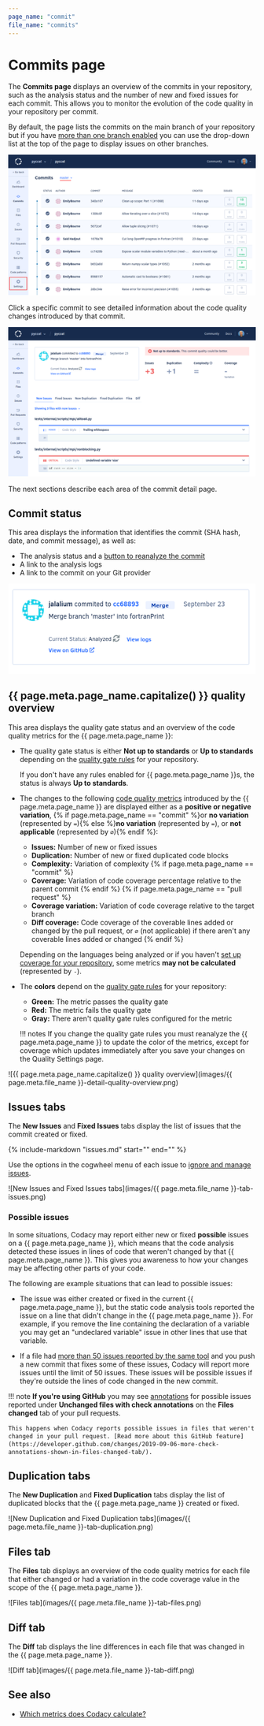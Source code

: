 ```yaml
---
page_name: "commit"
file_name: "commits"
---
```


# Commits page

The **Commits page** displays an overview of the commits in your repository, such as the analysis status and the number of new and fixed issues for each commit. This allows you to monitor the evolution of the code quality in your repository per commit.

By default, the page lists the commits on the main branch of your repository but if you have [more than one branch enabled](../repositories-configure/managing-branches.md) you can use the drop-down list at the top of the page to display issues on other branches.

![Commits page](images/commits.png)

Click a specific commit to see detailed information about the code quality changes introduced by that commit.

![Commit detail](images/commits-detail.png)

The next sections describe each area of the commit detail page.

## Commit status

This area displays the information that identifies the commit (SHA hash, date, and commit message), as well as:

-   The analysis status and a [button to reanalyze the commit](../faq/repositories/how-do-i-reanalyze-my-repository.md)
-   A link to the analysis logs
-   A link to the commit on your Git provider

![Commit status](images/commits-detail-status.png)

<!--quality-overview-start-->
## {{ page.meta.page_name.capitalize() }} quality overview

This area displays the quality gate status and an overview of the code quality metrics for the {{ page.meta.page_name }}:

-   The quality gate status is either **Not up to standards** or **Up to standards** depending on the [quality gate rules](../repositories-configure/adjusting-quality-settings.md) for your repository.

    If you don't have any rules enabled for {{ page.meta.page_name }}s, the status is always **Up to standards**.

-   The changes to the following [code quality metrics](../faq/code-analysis/which-metrics-does-codacy-calculate.md) introduced by the {{ page.meta.page_name }} are displayed either as a **positive or negative variation**, {% if page.meta.page_name == "commit" %}or **no variation** (represented by `=`){% else %}**no variation** (represented by `=`), or **not applicable** (represented by `∅`){% endif %}:

    -   **Issues:** Number of new or fixed issues
    -   **Duplication:** Number of new or fixed duplicated code blocks
    -   **Complexity:** Variation of complexity
{% if page.meta.page_name == "commit" %}
    -   **Coverage:** Variation of code coverage percentage relative to the parent commit
{% endif %}
{% if page.meta.page_name == "pull request" %}
    -   **Coverage variation:** Variation of code coverage relative to the target branch
    -   **Diff coverage:** Code coverage of the coverable lines added or changed by the pull request, or `∅` (not applicable) if there aren't any coverable lines added or changed
{% endif %}

    Depending on the languages being analyzed or if you haven't [set up coverage for your repository](../coverage-reporter/index.md), some metrics **may not be calculated** (represented by `-`).

-   The **colors** depend on the [quality gate rules](../repositories-configure/adjusting-quality-settings.md) for your repository:

    -   **Green:** The metric passes the quality gate
    -   **Red:** The metric fails the quality gate
    -   **Gray:** There aren't quality gate rules configured for the metric

    !!! notes
        If you change the quality gate rules you must reanalyze the {{ page.meta.page_name }} to update the color of the metrics, except for coverage which updates immediately after you save your changes on the Quality Settings page.

![{{ page.meta.page_name.capitalize() }} quality overview](images/{{ page.meta.file_name }}-detail-quality-overview.png)
<!--quality-overview-end-->

<!--tabs-start-->
## Issues tabs

The **New Issues** and **Fixed Issues** tabs display the list of issues that the commit created or fixed.

{%
    include-markdown "issues.md"
    start="<!--issue-detail-start-->"
    end="<!--issue-detail-end-->"
%}

Use the options in the cogwheel menu of each issue to [ignore and manage issues](issues.md#ignoring-and-managing-issues).

![New Issues and Fixed Issues tabs](images/{{ page.meta.file_name }}-tab-issues.png)

### Possible issues

In some situations, Codacy may report either new or fixed **possible** issues on a {{ page.meta.page_name }}, which means that the code analysis detected these issues in lines of code that weren't changed by that {{ page.meta.page_name }}. This gives you awareness to how your changes may be affecting other parts of your code.

The following are example situations that can lead to possible issues:

-   The issue was either created or fixed in the current {{ page.meta.page_name }}, but the static code analysis tools reported the issue on a line that didn't change in the {{ page.meta.page_name }}. For example, if you remove the line containing the declaration of a variable you may get an "undeclared variable" issue in other lines that use that variable.

-   If a file had [more than 50 issues reported by the same tool](../faq/code-analysis/does-codacy-place-limits-on-the-code-analysis.md) and you push a new commit that fixes some of these issues, Codacy will report more issues until the limit of 50 issues. These issues will be possible issues if they're outside the lines of code changed in the new commit.

!!! note
    **If you're using GitHub** you may see [annotations](../repositories-configure/integrations/github-integration.md#annotations)  for possible issues reported under **Unchanged files with check annotations** on the **Files changed** tab of your pull requests.

    This happens when Codacy reports possible issues in files that weren't changed in your pull request. [Read more about this GitHub feature](https://developer.github.com/changes/2019-09-06-more-check-annotations-shown-in-files-changed-tab/).

## Duplication tabs

The **New Duplication** and **Fixed Duplication** tabs display the list of duplicated blocks that the {{ page.meta.page_name }} created or fixed.

![New Duplication and Fixed Duplication tabs](images/{{ page.meta.file_name }}-tab-duplication.png)

## Files tab

The **Files** tab displays an overview of the code quality metrics for each file that either changed or had a variation in the code coverage value in the scope of the {{ page.meta.page_name }}. <!--NOTE See https://codacy.atlassian.net/browse/CY-5946 for a discussion around changing this behavior in the future-->

![Files tab](images/{{ page.meta.file_name }}-tab-files.png)

## Diff tab

The **Diff** tab displays the line differences in each file that was changed in the {{ page.meta.page_name }}.

![Diff tab](images/{{ page.meta.file_name }}-tab-diff.png)
<!--tabs-end-->

## See also

-   [Which metrics does Codacy calculate?](../faq/code-analysis/which-metrics-does-codacy-calculate.md)
